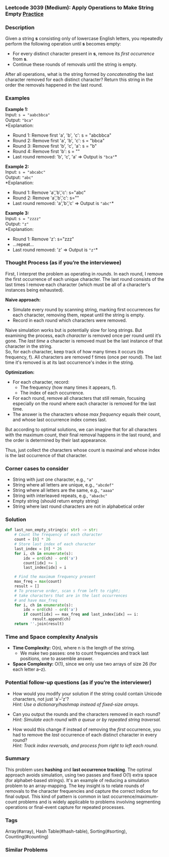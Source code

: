 ### Leetcode 3039 (Medium): Apply Operations to Make String Empty [Practice](https://leetcode.com/problems/apply-operations-to-make-string-empty)

### Description  
Given a string **s** consisting only of lowercase English letters, you repeatedly perform the following operation until **s** becomes empty:  
- For every distinct character present in **s**, remove its *first occurrence* from **s**.  
- Continue these rounds of removals until the string is empty.

After all operations, what is the string formed by *concatenating* the last character removed for each distinct character? Return this string in the order the removals happened in the last round.

### Examples  

**Example 1:**  
Input: `s = "aabcbbca"`  
Output: `"bca"`  
*Explanation:  
- Round 1: Remove first 'a', 'b', 'c': s = "abcbbca"  
- Round 2: Remove first 'a', 'b', 'c': s = "bbca"  
- Round 3: Remove first 'b', 'c', 'a': s = "b"  
- Round 4: Remove first 'b': s = ""  
- Last round removed: 'b', 'c', 'a' ⇒ Output is `"bca"`*

**Example 2:**  
Input: `s = "abcabc"`  
Output: `"abc"`  
*Explanation:  
- Round 1: Remove 'a','b','c': s="abc"  
- Round 2: Remove 'a','b','c': s=""  
- Last round removed: 'a','b','c' ⇒ Output is `"abc"`*

**Example 3:**  
Input: `s = "zzzz"`  
Output: `"z"`  
*Explanation:  
- Round 1: Remove 'z': s="zzz"  
- ...repeat...  
- Last round removed: 'z' ⇒ Output is `"z"`*

### Thought Process (as if you’re the interviewee)  
First, I interpret the problem as operating in *rounds*. In each round, I remove the first occurrence of each unique character. The last round consists of the last times I remove each character (which must be all of a character's instances being exhausted).

**Naive approach:**  
- Simulate every round by scanning string, marking first occurrences for each character, removing them, repeat until the string is empty.
- Record in each round which characters were removed.

Naive simulation works but is potentially slow for long strings. But examining the process, each *character* is removed once per round until it’s gone. The *last time* a character is removed must be the last instance of that character in the string.  
So, for each character, keep track of how many times it occurs (its frequency, f). All characters are removed f times (once per round). The last time it's removed is at its last occurrence's index in the string.

**Optimization:**  
- For each character, record:
    - The frequency (how many times it appears, f).
    - The index of each occurrence.
- For each round, remove all characters that still remain, focusing especially on the round where each character is removed for the last time.
- The answer is the characters whose *max frequency* equals their count, and whose last occurrence index comes last.

But according to optimal solutions, we can imagine that for all characters with the maximum count, their final removal happens in the last round, and the order is determined by their last appearance.

Thus, just collect the characters whose count is maximal and whose index is the last occurrence of that character.

### Corner cases to consider  
- String with just one character, e.g., `"a"`
- String where all letters are unique, e.g., `"abcdef"`
- String where all letters are the same, e.g., `"aaaa"`
- String with interleaved repeats, e.g., `"abacbc"`
- Empty string (should return empty string)
- String where last round characters are not in alphabetical order

### Solution

```python
def last_non_empty_string(s: str) -> str:
    # Count the frequency of each character
    count = [0] * 26
    # Store last index of each character
    last_index = [0] * 26
    for i, ch in enumerate(s):
        idx = ord(ch) - ord('a')
        count[idx] += 1
        last_index[idx] = i

    # Find the maximum frequency present
    max_freq = max(count)
    result = []
    # To preserve order, scan s from left to right; 
    # take characters that are in the last occurrences 
    # and have max_freq
    for i, ch in enumerate(s):
        idx = ord(ch) - ord('a')
        if count[idx] == max_freq and last_index[idx] == i:
            result.append(ch)
    return ''.join(result)
```

### Time and Space complexity Analysis  

- **Time Complexity:** O(n), where n is the length of the string.  
  - We make two passes: one to count frequencies and track last positions, one to assemble answer.
- **Space Complexity:** O(1), since we only use two arrays of size 26 (for each letter a–z).

### Potential follow-up questions (as if you’re the interviewer)  

- How would you modify your solution if the string could contain Unicode characters, not just 'a'–'z'?  
  *Hint: Use a dictionary/hashmap instead of fixed-size arrays.*

- Can you output the rounds and the characters removed in each round?  
  *Hint: Simulate each round with a queue or by repeated string traversal.*

- How would this change if instead of removing the *first* occurrence, you had to remove the *last* occurrence of each distinct character in every round?  
  *Hint: Track index reversals, and process from right to left each round.*

### Summary
This problem uses **hashing** and **last occurrence tracking**. The optimal approach avoids simulation, using two passes and fixed O(1) extra space (for alphabet-based strings). It's an example of reducing a simulation problem to an array-mapping. The key insight is to relate rounds of removals to the character frequencies and capture the correct indices for final output. This kind of pattern is common in last occurrence/maximum-count problems and is widely applicable to problems involving segmenting operations or final-event capture for repeated processes.

### Tags
Array(#array), Hash Table(#hash-table), Sorting(#sorting), Counting(#counting)

### Similar Problems
